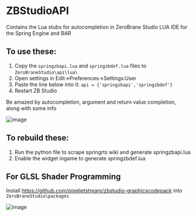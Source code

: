 # ZBStudioAPI
Contains the Lua stubs for autocompletion in ZeroBrane Studio LUA IDE for the Spring Engine and BAR

## To use these:

1. Copy the `springzbapi.lua` and `springzbdef.lua` files to `ZeroBraneStudio\api\lua\`
2. Open settings in Edit->Preferences->Settings:User
3. Paste the line below into it:
`api = {'springzbapi','springzbdef'}`
4. Restart ZB Studio


Be amazed by autocompletion, argument and return value completion, along with some info

![image](https://user-images.githubusercontent.com/109391/195593741-fb8ed068-c8e6-41a5-884a-a777f958cc06.png)


## To rebuild these:

1. Run the python file to scrape springrts wiki and generate springzbapi.lua
2. Enable the widget ingame to generate springzbdef.lua

## For GLSL Shader Programming

Install https://github.com/pixeljetstream/zbstudio-graphicscodepack into `ZeroBraneStudio\packages` 

![image](https://github.com/beyond-all-reason/ZBStudioAPI/assets/109391/96886f4c-63ea-4116-a74f-3d0a9da5bd21)
